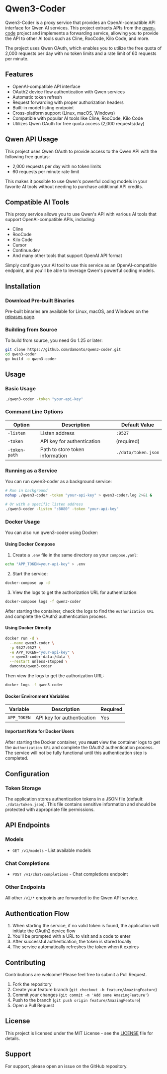 # Qwen3-Coder

Qwen3-Coder is a proxy service that provides an OpenAI-compatible API interface for Qwen AI services. This project extracts APIs from the [qwen-code](https://github.com/QwenLM/qwen-code) project and implements a forwarding service, allowing you to provide the API to other AI tools such as Cline, RooCode, Kilo Code, and more.

The project uses Qwen OAuth, which enables you to utilize the free quota of 2,000 requests per day with no token limits and a rate limit of 60 requests per minute.

## Features

- OpenAI-compatible API interface
- OAuth2 device flow authentication with Qwen services
- Automatic token refresh
- Request forwarding with proper authorization headers
- Built-in model listing endpoint
- Cross-platform support (Linux, macOS, Windows)
- Compatible with popular AI tools like Cline, RooCode, Kilo Code
- Utilizes Qwen OAuth for free quota access (2,000 requests/day)

## Qwen API Usage
This project uses Qwen OAuth to provide access to the Qwen API with the following free quotas:
- 2,000 requests per day with no token limits
- 60 requests per minute rate limit

This makes it possible to use Qwen's powerful coding models in your favorite AI tools without needing to purchase additional API credits.

## Compatible AI Tools
This proxy service allows you to use Qwen's API with various AI tools that support OpenAI-compatible APIs, including:
- Cline
- RooCode
- Kilo Code
- Cursor
- Continue.dev
- And many other tools that support OpenAI API format

Simply configure your AI tool to use this service as an OpenAI-compatible endpoint, and you'll be able to leverage Qwen's powerful coding models.

## Installation

### Download Pre-built Binaries

Pre-built binaries are available for Linux, macOS, and Windows on the [releases page](https://github.com/damonto/qwen3-coder/releases).

### Building from Source

To build from source, you need Go 1.25 or later:

```bash
git clone https://github.com/damonto/qwen3-coder.git
cd qwen3-coder
go build -o qwen3-coder
```

## Usage

### Basic Usage

```bash
./qwen3-coder -token "your-api-key"
```

### Command Line Options

| Option | Description | Default Value |
|--------|-------------|---------------|
| `-listen` | Listen address | `:9527` |
| `-token` | API key for authentication | (required) |
| `-token-path` | Path to store token information | `./data/token.json` |

### Running as a Service

You can run qwen3-coder as a background service:

```bash
# Run in background
nohup ./qwen3-coder -token "your-api-key" > qwen3-coder.log 2>&1 &

# Or with a specific listen address
./qwen3-coder -listen ":8080" -token "your-api-key"
```

### Docker Usage

You can also run qwen3-coder using Docker:

#### Using Docker Compose

1. Create a `.env` file in the same directory as your `compose.yaml`:

```bash
echo "APP_TOKEN=your-api-key" > .env
```

2. Start the service:

```bash
docker-compose up -d
```

3. View the logs to get the authorization URL for authentication:

```bash
docker-compose logs -f qwen3-coder
```

After starting the container, check the logs to find the `Authorization URL` and complete the OAuth2 authentication process.

#### Using Docker Directly

```bash
docker run -d \
  --name qwen3-coder \
  -p 9527:9527 \
  -e APP_TOKEN="your-api-key" \
  -v qwen3-coder-data:/data \
  --restart unless-stopped \
  damonto/qwen3-coder
```

Then view the logs to get the authorization URL:

```bash
docker logs -f qwen3-coder
```

#### Docker Environment Variables

| Variable | Description | Required |
|----------|-------------|----------|
| `APP_TOKEN` | API key for authentication | Yes |

#### Important Note for Docker Users

After starting the Docker container, you **must** view the container logs to get the `Authorization URL` and complete the OAuth2 authentication process. The service will not be fully functional until this authentication step is completed.

## Configuration

### Token Storage

The application stores authentication tokens in a JSON file (default: `./data/token.json`). This file contains sensitive information and should be protected with appropriate file permissions.

## API Endpoints

### Models

- `GET /v1/models` - List available models

### Chat Completions

- `POST /v1/chat/completions` - Chat completions endpoint

### Other Endpoints

All other `/v1/*` endpoints are forwarded to the Qwen API service.

## Authentication Flow

1. When starting the service, if no valid token is found, the application will initiate the OAuth2 device flow
2. You'll be prompted with a URL to visit and a code to enter
3. After successful authentication, the token is stored locally
4. The service automatically refreshes the token when it expires

## Contributing

Contributions are welcome! Please feel free to submit a Pull Request.

1. Fork the repository
2. Create your feature branch (`git checkout -b feature/AmazingFeature`)
3. Commit your changes (`git commit -m 'Add some AmazingFeature'`)
4. Push to the branch (`git push origin feature/AmazingFeature`)
5. Open a Pull Request

## License

This project is licensed under the MIT License - see the [LICENSE](LICENSE) file for details.

## Support

For support, please open an issue on the GitHub repository.
